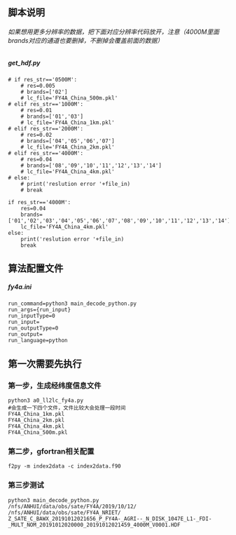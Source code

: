 ## 脚本说明
###### 如果想用更多分辨率的数据，把下面对应分辨率代码放开，注意（4000M里面brands对应的通道也要删掉，不删掉会覆盖前面的数据）
##### get_hdf.py
    # if res_str=='0500M':
        # res=0.005
        # brands=['02']
        # lc_file='FY4A_China_500m.pkl'
    # elif res_str=='1000M':
        # res=0.01
        # brands=['01','03']
        # lc_file='FY4A_China_1km.pkl'
    # elif res_str=='2000M':
        # res=0.02
        # brands=['04','05','06','07']
        # lc_file='FY4A_China_2km.pkl'
    # elif res_str=='4000M':
        # res=0.04
        # brands=['08','09','10','11','12','13','14']
        # lc_file='FY4A_China_4km.pkl'
    # else:
        # print('reslution error '+file_in)
        # break
    
    if res_str=='4000M':
        res=0.04
        brands=['01','02','03','04','05','06','07','08','09','10','11','12','13','14']
        lc_file='FY4A_China_4km.pkl'
    else:
        print('reslution error '+file_in)
        break



## 算法配置文件
##### fy4a.ini

    run_command=python3 main_decode_python.py
    run_args={run_input}
    run_inputType=0
    run_input=
    run_outputType=0
    run_output=
    run_language=python






## 第一次需要先执行
### 第一步，生成经纬度信息文件
	python3 a0_ll2lc_fy4a.py
	#会生成一下四个文件，文件比较大会处理一段时间
	FY4A_China_1km.pkl
	FY4A_China_2km.pkl
	FY4A_China_4km.pkl
	FY4A_China_500m.pkl

### 第二步，gfortran相关配置
	f2py -m index2data -c index2data.f90
### 第三步测试
	python3 main_decode_python.py /nfs/ANHUI/data/obs/sate/FY4A/2019/10/12/ /nfs/ANHUI/data/obs/sate/FY4A_NRIET/ Z_SATE_C_BAWX_20191012021656_P_FY4A-_AGRI--_N_DISK_1047E_L1-_FDI-_MULT_NOM_20191012020000_20191012021459_4000M_V0001.HDF